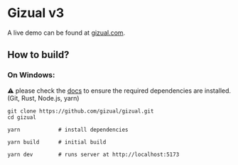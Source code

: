 # Gizual v3

A live demo can be found at [gizual.com](https://www.gizual.com).


## How to build?

### On Windows:

 ⚠️  please check the [docs](./docs/dep-install-windows.md) to ensure the required dependencies are installed. (Git, Rust, Node.js, yarn)

 ```pwsh
git clone https://github.com/gizual/gizual.git
cd gizual

yarn            # install dependencies

yarn build      # initial build

yarn dev        # runs server at http://localhost:5173

```
